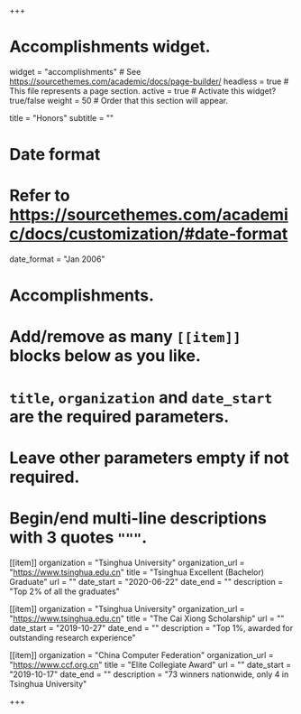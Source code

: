 +++
# Accomplishments widget.
widget = "accomplishments"  # See https://sourcethemes.com/academic/docs/page-builder/
headless = true  # This file represents a page section.
active = true  # Activate this widget? true/false
weight = 50  # Order that this section will appear.

title = "Honors"
subtitle = ""

# Date format
#   Refer to https://sourcethemes.com/academic/docs/customization/#date-format
date_format = "Jan 2006"

# Accomplishments.
#   Add/remove as many `[[item]]` blocks below as you like.
#   `title`, `organization` and `date_start` are the required parameters.
#   Leave other parameters empty if not required.
#   Begin/end multi-line descriptions with 3 quotes `"""`.
[[item]]
  organization = "Tsinghua University"
  organization_url = "https://www.tsinghua.edu.cn"
  title = "Tsinghua Excellent (Bachelor) Graduate"
  url = ""
  date_start = "2020-06-22"
  date_end = ""
  description = "Top 2% of all the graduates"

[[item]]
  organization = "Tsinghua University"
  organization_url = "https://www.tsinghua.edu.cn"
  title = "The Cai Xiong Scholarship"
  url = ""
  date_start = "2019-10-27"
  date_end = ""
  description = "Top 1%, awarded for outstanding research experience"

[[item]]
  organization = "China Computer Federation"
  organization_url = "https://www.ccf.org.cn"
  title = "Elite Collegiate Award"
  url = ""
  date_start = "2019-10-17"
  date_end = ""
  description = "73 winners nationwide, only 4 in Tsinghua University"

+++
